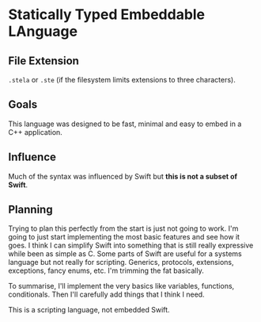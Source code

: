 # Statically Typed Embeddable LAnguage

## File Extension
`.stela` or `.ste` (if the filesystem limits extensions to three characters).

## Goals
This language was designed to be fast, minimal and easy to embed in a C++ application.

## Influence
Much of the syntax was influenced by Swift but **this is not a subset of Swift**.

## Planning
Trying to plan this perfectly from the start is just not going to work. I'm going to just start implementing the most basic features and see how it goes. I think I can simplify Swift into something that is still really expressive while been as simple as C. Some parts of Swift are useful for a systems language but not really for scripting. Generics, protocols, extensions, exceptions, fancy enums, etc. I'm trimming the fat basically.

To summarise, I'll implement the very basics like variables, functions, conditionals. Then I'll carefully add things that I think I need.

This is a scripting language, not embedded Swift.
